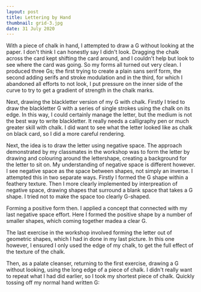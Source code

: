 ```yaml
---
layout: post
title: Lettering by Hand
thumbnail: grid-3.jpg
date: 31 July 2020
---
```


With a piece of chalk in hand, I attempted to draw a G without looking at the paper. I don't think I can honestly say I didn't look. Dragging the chalk across the card kept shifting the card around, and I couldn't help but look to see where the card was going. So my forms all turned out very clean. I produced three Gs; the first trying to create a plain sans serif form, the second adding serifs and stroke modulation and in the third, for which I abandoned all efforts to not look, I put pressure on the inner side of the curve to try to get a gradient of strength in the chalk marks.



Next, drawing the blackletter version of my G with chalk. Firstly I tried to draw the blackletter G with a series of single strokes using the chalk on its edge. In this way, I could certainly manage the letter, but the medium is not the best way to write blackletter. It really needs a calligraphy pen or much greater skill with chalk. I did want to see what the letter looked like as chalk on black card, so I did a more careful rendering.



Next, the idea is to draw the letter using negative space. The approach demonstrated by my classmates in the workshop was to form the letter by drawing and colouring around the lettershape, creating a background for the letter to sit on. My understanding of negative space is different however. I see negative space as the space between shapes, not simply an inverse. I attempted this in two separate ways. Firstly I formed the G shape within a feathery texture. Then I more clearly implemented by interpreation of negative space, drawing shapes that surround a blank space that takes a G shape. I tried not to make the space too clearly G-shaped.



Forming a positive form then. I applied a concept that connected with my last negative space effort. Here I formed the positive shape by a number of smaller shapes, which coming together madea a clear G.



The last exercise in the workshop involved forming the letter out of geometric shapes, which I had in done in my last picture. In this one however, I ensured I only used the edge of my chalk, to get the full effect of the texture of the chalk.



Then, as a palate cleanser, returning to the first exercise, drawing a G without looking, using the long edge of a piece of chalk. I didn't really want to repeat what I had did earlier, so I took my shortest piece of chalk. Quickly tossing off my normal hand written G:

